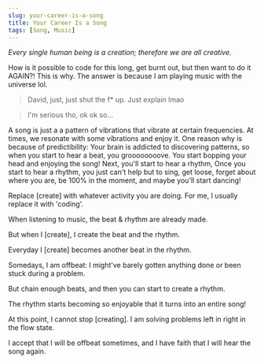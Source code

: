```yaml
---
slug: your-career-is-a-song
title: Your Career Is a Song
tags: [Song, Music]
---
```


_Every single human being is a creation; therefore we are all creative._

How is it possible to code for this long, get burnt out, but then want to do it AGAIN?! This is why. The answer is because I am playing music with the universe lol.

> David, just, just shut the f\* up. Just explain lmao

> I'm serious tho, ok ok so...

A song is just a a pattern of vibrations that vibrate at certain frequencies. At times, we resonate with some vibrations and enjoy it. One reason why is because of predictibility:
Your brain is addicted to discovering patterns, so when you start to hear a beat, you groooooooove. You start bopping your head and enjoying the song! Next, you'll start to hear a rhythm,
Once you start to hear a rhythm, you just can't help but to sing, get loose, forget about where you are, be 100% in the moment, and maybe you'll start dancing!

Replace [create] with whatever activity you are doing. For me, I usually replace it with 'coding'.

When listening to music, the beat & rhythm are already made.

But when I [create], I create the beat and the rhythm.

Everyday I [create] becomes another beat in the rhythm.

Somedays, I am offbeat: I might've barely gotten anything done or been stuck during a problem.

But chain enough beats, and then you can start to create a rhythm.

The rhythm starts becoming so enjoyable that it turns into an entire song!

At this point, I cannot stop [creating]. I am solving problems left in right in the flow state.

I accept that I will be offbeat sometimes, and I have faith that I will hear the song again.
